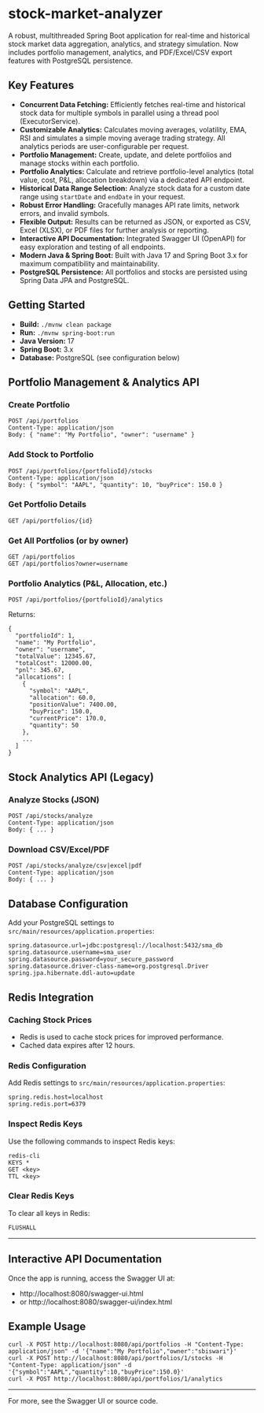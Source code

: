 # stock-market-analyzer

A robust, multithreaded Spring Boot application for real-time and historical stock market data aggregation, analytics, and strategy simulation. Now includes portfolio management, analytics, and PDF/Excel/CSV export features with PostgreSQL persistence.

## Key Features
- **Concurrent Data Fetching:** Efficiently fetches real-time and historical stock data for multiple symbols in parallel using a thread pool (ExecutorService).
- **Customizable Analytics:** Calculates moving averages, volatility, EMA, RSI and simulates a simple moving average trading strategy. All analytics periods are user-configurable per request.
- **Portfolio Management:** Create, update, and delete portfolios and manage stocks within each portfolio.
- **Portfolio Analytics:** Calculate and retrieve portfolio-level analytics (total value, cost, P&L, allocation breakdown) via a dedicated API endpoint.
- **Historical Data Range Selection:** Analyze stock data for a custom date range using `startDate` and `endDate` in your request.
- **Robust Error Handling:** Gracefully manages API rate limits, network errors, and invalid symbols.
- **Flexible Output:** Results can be returned as JSON, or exported as CSV, Excel (XLSX), or PDF files for further analysis or reporting.
- **Interactive API Documentation:** Integrated Swagger UI (OpenAPI) for easy exploration and testing of all endpoints.
- **Modern Java & Spring Boot:** Built with Java 17 and Spring Boot 3.x for maximum compatibility and maintainability.
- **PostgreSQL Persistence:** All portfolios and stocks are persisted using Spring Data JPA and PostgreSQL.

## Getting Started

- **Build:** `./mvnw clean package`
- **Run:** `./mvnw spring-boot:run`
- **Java Version:** 17
- **Spring Boot:** 3.x
- **Database:** PostgreSQL (see configuration below)

## Portfolio Management & Analytics API

### Create Portfolio
```
POST /api/portfolios
Content-Type: application/json
Body: { "name": "My Portfolio", "owner": "username" }
```

### Add Stock to Portfolio
```
POST /api/portfolios/{portfolioId}/stocks
Content-Type: application/json
Body: { "symbol": "AAPL", "quantity": 10, "buyPrice": 150.0 }
```

### Get Portfolio Details
```
GET /api/portfolios/{id}
```

### Get All Portfolios (or by owner)
```
GET /api/portfolios
GET /api/portfolios?owner=username
```

### Portfolio Analytics (P&L, Allocation, etc.)
```
POST /api/portfolios/{portfolioId}/analytics
```
Returns:
```
{
  "portfolioId": 1,
  "name": "My Portfolio",
  "owner": "username",
  "totalValue": 12345.67,
  "totalCost": 12000.00,
  "pnl": 345.67,
  "allocations": [
    {
      "symbol": "AAPL",
      "allocation": 60.0,
      "positionValue": 7400.00,
      "buyPrice": 150.0,
      "currentPrice": 170.0,
      "quantity": 50
    },
    ...
  ]
}
```

## Stock Analytics API (Legacy)

### Analyze Stocks (JSON)
```
POST /api/stocks/analyze
Content-Type: application/json
Body: { ... }
```

### Download CSV/Excel/PDF
```
POST /api/stocks/analyze/csv|excel|pdf
Content-Type: application/json
Body: { ... }
```

## Database Configuration
Add your PostgreSQL settings to `src/main/resources/application.properties`:
```
spring.datasource.url=jdbc:postgresql://localhost:5432/sma_db
spring.datasource.username=sma_user
spring.datasource.password=your_secure_password
spring.datasource.driver-class-name=org.postgresql.Driver
spring.jpa.hibernate.ddl-auto=update
```

## Redis Integration

### Caching Stock Prices
- Redis is used to cache stock prices for improved performance.
- Cached data expires after 12 hours.

### Redis Configuration
Add Redis settings to `src/main/resources/application.properties`:
```
spring.redis.host=localhost
spring.redis.port=6379
```

### Inspect Redis Keys
Use the following commands to inspect Redis keys:
```
redis-cli
KEYS *
GET <key>
TTL <key>
```

### Clear Redis Keys
To clear all keys in Redis:
```
FLUSHALL
```

---

## Interactive API Documentation
Once the app is running, access the Swagger UI at:
- http://localhost:8080/swagger-ui.html
- or http://localhost:8080/swagger-ui/index.html

## Example Usage
```
curl -X POST http://localhost:8080/api/portfolios -H "Content-Type: application/json" -d '{"name":"My Portfolio","owner":"sbiswari"}'
curl -X POST http://localhost:8080/api/portfolios/1/stocks -H "Content-Type: application/json" -d '{"symbol":"AAPL","quantity":10,"buyPrice":150.0}'
curl -X POST http://localhost:8080/api/portfolios/1/analytics
```

---

For more, see the Swagger UI or source code.
